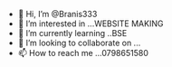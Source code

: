 - 👋 Hi, I’m @Branis333
- 👀 I’m interested in ...WEBSITE MAKING
- 🌱 I’m currently learning ..BSE
- 💞️ I’m looking to collaborate on ...
- 📫 How to reach me ...0798651580

<!---
Branis333/Branis333 is a ✨ special ✨ repository because its `README.md` (this file) appears on your GitHub profile.
You can click the Preview link to take a look at your changes.
--->
